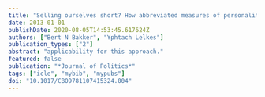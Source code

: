 ```yaml
---
title: "Selling ourselves short? How abbreviated measures of personality change the way think about personality and politics"
date: 2013-01-01
publishDate: 2020-08-05T14:53:45.617624Z
authors: ["Bert N Bakker", "Yphtach Lelkes"]
publication_types: ["2"]
abstract: "applicability for this approach."
featured: false
publication: "*Journal of Politics*"
tags: ["icle", "mybib", "mypubs"]
doi: "10.1017/CBO9781107415324.004"
---
```


